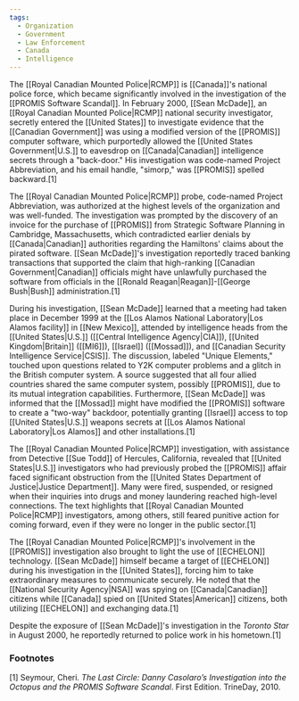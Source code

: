 ```yaml
---
tags:
  - Organization
  - Government
  - Law Enforcement
  - Canada
  - Intelligence
---
```

The [[Royal Canadian Mounted Police|RCMP]] is [[Canada]]'s national police force, which became significantly involved in the investigation of the [[PROMIS Software Scandal]]. In February 2000, [[Sean McDade]], an [[Royal Canadian Mounted Police|RCMP]] national security investigator, secretly entered the [[United States]] to investigate evidence that the [[Canadian Government]] was using a modified version of the [[PROMIS]] computer software, which purportedly allowed the [[United States Government|U.S.]] to eavesdrop on [[Canada|Canadian]] intelligence secrets through a "back-door." His investigation was code-named Project Abbreviation, and his email handle, "simorp," was [[PROMIS]] spelled backward.[1]

The [[Royal Canadian Mounted Police|RCMP]] probe, code-named Project Abbreviation, was authorized at the highest levels of the organization and was well-funded. The investigation was prompted by the discovery of an invoice for the purchase of [[PROMIS]] from Strategic Software Planning in Cambridge, Massachusetts, which contradicted earlier denials by [[Canada|Canadian]] authorities regarding the Hamiltons' claims about the pirated software. [[Sean McDade]]'s investigation reportedly traced banking transactions that supported the claim that high-ranking [[Canadian Government|Canadian]] officials might have unlawfully purchased the software from officials in the [[Ronald Reagan|Reagan]]-[[George Bush|Bush]] administration.[1]

During his investigation, [[Sean McDade]] learned that a meeting had taken place in December 1999 at the [[Los Alamos National Laboratory|Los Alamos facility]] in [[New Mexico]], attended by intelligence heads from the [[United States|U.S.]] ([[Central Intelligence Agency|CIA]]), [[United Kingdom|Britain]] ([[MI6]]), [[Israel]] ([[Mossad]]), and [[Canadian Security Intelligence Service|CSIS]]. The discussion, labeled "Unique Elements," touched upon questions related to Y2K computer problems and a glitch in the British computer system. A source suggested that all four allied countries shared the same computer system, possibly [[PROMIS]], due to its mutual integration capabilities. Furthermore, [[Sean McDade]] was informed that the [[Mossad]] might have modified the [[PROMIS]] software to create a "two-way" backdoor, potentially granting [[Israel]] access to top [[United States|U.S.]] weapons secrets at [[Los Alamos National Laboratory|Los Alamos]] and other installations.[1]

The [[Royal Canadian Mounted Police|RCMP]] investigation, with assistance from Detective [[Sue Todd]] of Hercules, California, revealed that [[United States|U.S.]] investigators who had previously probed the [[PROMIS]] affair faced significant obstruction from the [[United States Department of Justice|Justice Department]]. Many were fired, suspended, or resigned when their inquiries into drugs and money laundering reached high-level connections. The text highlights that [[Royal Canadian Mounted Police|RCMP]] investigators, among others, still feared punitive action for coming forward, even if they were no longer in the public sector.[1]

The [[Royal Canadian Mounted Police|RCMP]]'s involvement in the [[PROMIS]] investigation also brought to light the use of [[ECHELON]] technology. [[Sean McDade]] himself became a target of [[ECHELON]] during his investigation in the [[United States]], forcing him to take extraordinary measures to communicate securely. He noted that the [[National Security Agency|NSA]] was spying on [[Canada|Canadian]] citizens while [[Canada]] spied on [[United States|American]] citizens, both utilizing [[ECHELON]] and exchanging data.[1]

Despite the exposure of [[Sean McDade]]'s investigation in the *Toronto Star* in August 2000, he reportedly returned to police work in his hometown.[1]

### Footnotes
[1] Seymour, Cheri. *The Last Circle: Danny Casolaro’s Investigation into the Octopus and the PROMIS Software Scandal*. First Edition. TrineDay, 2010.
